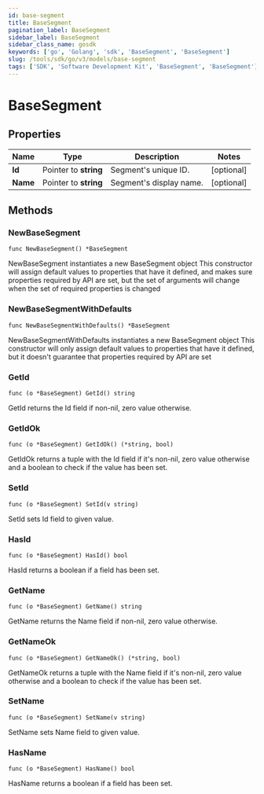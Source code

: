 ```yaml
---
id: base-segment
title: BaseSegment
pagination_label: BaseSegment
sidebar_label: BaseSegment
sidebar_class_name: gosdk
keywords: ['go', 'Golang', 'sdk', 'BaseSegment', 'BaseSegment'] 
slug: /tools/sdk/go/v3/models/base-segment
tags: ['SDK', 'Software Development Kit', 'BaseSegment', 'BaseSegment']
---
```


# BaseSegment

## Properties

Name | Type | Description | Notes
------------ | ------------- | ------------- | -------------
**Id** | Pointer to **string** | Segment's unique ID. | [optional] 
**Name** | Pointer to **string** | Segment's display name. | [optional] 

## Methods

### NewBaseSegment

`func NewBaseSegment() *BaseSegment`

NewBaseSegment instantiates a new BaseSegment object
This constructor will assign default values to properties that have it defined,
and makes sure properties required by API are set, but the set of arguments
will change when the set of required properties is changed

### NewBaseSegmentWithDefaults

`func NewBaseSegmentWithDefaults() *BaseSegment`

NewBaseSegmentWithDefaults instantiates a new BaseSegment object
This constructor will only assign default values to properties that have it defined,
but it doesn't guarantee that properties required by API are set

### GetId

`func (o *BaseSegment) GetId() string`

GetId returns the Id field if non-nil, zero value otherwise.

### GetIdOk

`func (o *BaseSegment) GetIdOk() (*string, bool)`

GetIdOk returns a tuple with the Id field if it's non-nil, zero value otherwise
and a boolean to check if the value has been set.

### SetId

`func (o *BaseSegment) SetId(v string)`

SetId sets Id field to given value.

### HasId

`func (o *BaseSegment) HasId() bool`

HasId returns a boolean if a field has been set.

### GetName

`func (o *BaseSegment) GetName() string`

GetName returns the Name field if non-nil, zero value otherwise.

### GetNameOk

`func (o *BaseSegment) GetNameOk() (*string, bool)`

GetNameOk returns a tuple with the Name field if it's non-nil, zero value otherwise
and a boolean to check if the value has been set.

### SetName

`func (o *BaseSegment) SetName(v string)`

SetName sets Name field to given value.

### HasName

`func (o *BaseSegment) HasName() bool`

HasName returns a boolean if a field has been set.


